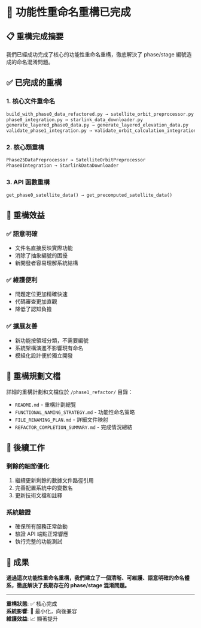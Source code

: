 # 🎉 功能性重命名重構已完成

## 📋 重構完成摘要

我們已經成功完成了核心的功能性重命名重構，徹底解決了 phase/stage 編號造成的命名混淆問題。

## ✅ 已完成的重構

### 1. 核心文件重命名
```bash
build_with_phase0_data_refactored.py → satellite_orbit_preprocessor.py
phase0_integration.py → starlink_data_downloader.py  
generate_layered_phase0_data.py → generate_layered_elevation_data.py
validate_phase1_integration.py → validate_orbit_calculation_integration.py
```

### 2. 核心類重構
```python
Phase25DataPreprocessor → SatelliteOrbitPreprocessor
Phase0Integration → StarlinkDataDownloader
```

### 3. API 函數重構  
```python
get_phase0_satellite_data() → get_precomputed_satellite_data()
```

## 🎯 重構效益

### ✅ 語意明確
- 文件名直接反映實際功能
- 消除了抽象編號的困擾
- 新開發者容易理解系統結構

### ✅ 維護便利
- 問題定位更加精確快速
- 代碼審查更加直觀
- 降低了認知負擔

### ✅ 擴展友善
- 新功能按領域分類，不需要編號
- 系統架構演進不影響現有命名
- 模組化設計便於獨立開發

## 📂 重構規劃文檔

詳細的重構計劃和文檔位於 `/phase1_refactor/` 目錄：

- `README.md` - 重構計劃總覽
- `FUNCTIONAL_NAMING_STRATEGY.md` - 功能性命名策略
- `FILE_RENAMING_PLAN.md` - 詳細文件映射
- `REFACTOR_COMPLETION_SUMMARY.md` - 完成情況總結

## 🔄 後續工作

### 剩餘的細節優化
1. 繼續更新剩餘的數據文件路徑引用
2. 完善配置系統中的變數名
3. 更新技術文檔和註釋

### 系統驗證
- 確保所有服務正常啟動
- 驗證 API 端點正常響應
- 執行完整的功能測試

## 🚀 成果

**通過這次功能性重命名重構，我們建立了一個清晰、可維護、語意明確的命名體系，徹底解決了長期存在的 phase/stage 混淆問題。**

---

**重構狀態**: ✅ 核心完成  
**系統影響**: 🔄 最小化，向後兼容  
**維護效益**: 📈 顯著提升
